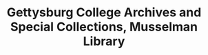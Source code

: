 ---
layout: repo
title: "Gettysburg College Archives and Special Collections, Musselman Library"
id: 14024
permalink: repos/14024/
---